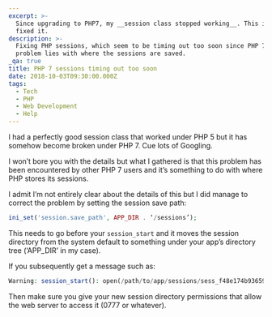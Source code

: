 ```yaml
---
excerpt: >-
  Since upgrading to PHP7, my __session class stopped working__. This is how I
  fixed it.
description: >-
  Fixing PHP sessions, which seem to be timing out too soon since PHP 7. The
  problem lies with where the sessions are saved.
_qa: true
title: PHP 7 sessions timing out too soon
date: 2018-10-03T09:30:00.000Z
tags:
  - Tech
  - PHP
  - Web Development
  - Help
---
```

I had a perfectly good session class that worked under PHP 5 but it has somehow become broken under PHP 7. Cue lots of Googling. 

I won’t bore you with the details but what I gathered is that this problem has been encountered by other PHP 7 users and it’s something to do with where PHP stores its sessions.

I admit I’m not entirely clear about the details of this but I did manage to correct the problem by setting the session save path:

```php
ini_set('session.save_path', APP_DIR . ‘/sessions’);
```

This needs to go before your `session_start` and it moves the session directory from the system default to something under your app’s directory tree (‘APP_DIR’ in my case).

If you subsequently get a message such as:

```php
Warning: session_start(): open(/path/to/app/sessions/sess_f48e174b93659b39f06d7b1a0df4aa33, O_RDWR) failed: Permission denied (13)
```

Then make sure you give your new session directory permissions that allow the web server to access it (0777 or whatever).



